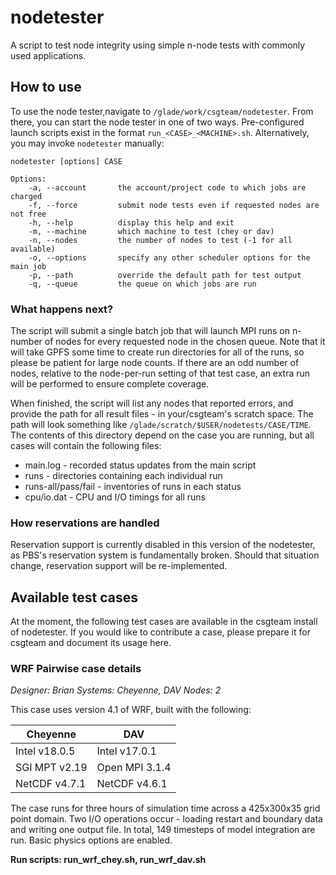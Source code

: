 # nodetester
A script to test node integrity using simple n-node tests with commonly used applications.

## How to use
To use the node tester,navigate to `/glade/work/csgteam/nodetester`. From there, you can start the node tester in one of two ways. Pre-configured launch scripts exist in the format `run_<CASE>_<MACHINE>.sh`. Alternatively, you may invoke `nodetester` manually:

```
nodetester [options] CASE

Options:
    -a, --account       the account/project code to which jobs are charged
    -f, --force         submit node tests even if requested nodes are not free
    -h, --help          display this help and exit
    -m, --machine       which machine to test (chey or dav)
    -n, --nodes         the number of nodes to test (-1 for all available)
    -o, --options       specify any other scheduler options for the main job
    -p, --path          override the default path for test output
    -q, --queue         the queue on which jobs are run
```

### What happens next?

The script will submit a single batch job that will launch MPI runs on n-number of nodes for every requested node in the chosen queue. Note that it will take GPFS some time to create run directories for all of the runs, so please be patient for large node counts. If there are an odd number of nodes, relative to the node-per-run setting of that test case, an extra run will be performed to ensure complete coverage.

When finished, the script will list any nodes that reported errors, and provide the path for all result files - in your/csgteam's scratch space. The path will look something like `/glade/scratch/$USER/nodetests/CASE/TIME`. The contents of this directory depend on the case you are running, but all cases will contain the following files:

* main.log - recorded status updates from the main script
* runs - directories containing each individual run
* runs-all/pass/fail - inventories of runs in each status
* cpu/io.dat - CPU and I/O timings for all runs

### How reservations are handled

Reservation support is currently disabled in this version of the nodetester, as PBS's reservation system is fundamentally broken. Should that situation change, reservation support will be re-implemented.

## Available test cases

At the moment, the following test cases are available in the csgteam install of nodetester. If you would like to contribute a case, please prepare it for csgteam and document its usage here.

### WRF Pairwise case details

*Designer: Brian*
*Systems:  Cheyenne, DAV*
*Nodes:    2*

This case uses version 4.1 of WRF, built with the following:

Cheyenne      | DAV
--------------|---------------
Intel v18.0.5 | Intel v17.0.1
SGI MPT v2.19 | Open MPI 3.1.4
NetCDF v4.7.1 | NetCDF v4.6.1

The case runs for three hours of simulation time across a 425x300x35 grid point domain. Two I/O operations occur - loading restart and boundary data and writing one output file. In total, 149 timesteps of model integration are run. Basic physics options are enabled.

**Run scripts: run_wrf_chey.sh, run_wrf_dav.sh**
